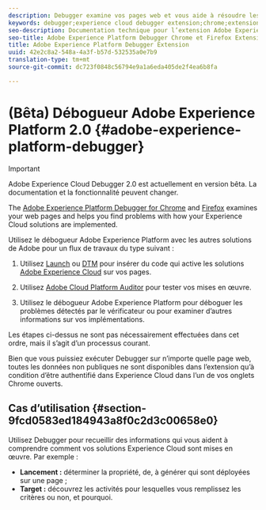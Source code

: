 ```yaml
---
description: Debugger examine vos pages web et vous aide à résoudre les problèmes liés à la mise en œuvre des solutions Experience Cloud.
keywords: debugger;experience cloud debugger extension;chrome;extension
seo-description: Documentation technique pour l’extension Adobe Experience Cloud Debugger 2.0 pour Chrome et Firefox - examiner vos pages web et comprendre les problèmes liés aux mises en œuvre de solutions Experience Cloud.
seo-title: Adobe Experience Platform Debugger Chrome et Firefox Extension
title: Adobe Experience Platform Debugger Extension
uuid: 42e2c8a2-548a-4a3f-b57d-532535a0e7b9
translation-type: tm+mt
source-git-commit: dc723f0848c56794e9a1a6eda405de2f4ea6b8fa

---
```



# (Bêta) Débogueur Adobe Experience Platform 2.0 {#adobe-experience-platform-debugger}

> [!IMPORTANT]
>
> Adobe Experience Cloud Debugger 2.0 est actuellement en version bêta. La documentation et la fonctionnalité peuvent changer.

The [Adobe Experience Platform Debugger for Chrome](https://chrome.google.com/webstore/detail/adobe-experience-cloud-de/ocdmogmohccmeicdhlhhgepeaijenapj) and [Firefox](https://addons.mozilla.org/en-US/firefox/addon/adobe-experience-platform-dbg/) examines your web pages and helps you find problems with how your Experience Cloud solutions are implemented.

Utilisez le débogueur Adobe Experience Platform avec les autres solutions de Adobe  pour un flux de travaux du type suivant :

1. Utilisez [Launch](https://docs.adobe.com/content/help/en/launch/using/overview.html) ou [DTM](https://docs.adobe.com/content/help/en/dtm/using/dtm-home.html) pour insérer du code qui active les solutions [Adobe Experience Cloud](https://docs.adobe.com/content/help/en/core-services/interface/experience-cloud.html) sur vos pages.

1. Utilisez [Adobe Cloud Platform Auditor](https://experiencecloud.adobe.com/resources/help/en_US/auditor/) pour tester vos mises en œuvre.
1. Utilisez le débogueur Adobe Experience Platform pour déboguer les problèmes détectés par le vérificateur ou pour examiner d’autres informations sur vos implémentations.

Les étapes ci-dessus ne sont pas nécessairement effectuées dans cet ordre, mais il s’agit d’un processus courant.

Bien que vous puissiez exécuter Debugger sur n’importe quelle page web, toutes les données non publiques ne sont disponibles dans l’extension qu’à condition d’être authentifié dans Experience Cloud dans l’un de vos onglets Chrome ouverts.

## Cas d’utilisation {#section-9fcd0583ed184943a8f0c2d3c00658e0}

Utilisez Debugger pour recueillir des informations qui vous aident à comprendre comment vos solutions Experience Cloud sont mises en œuvre. Par exemple :

* **Lancement :** déterminer la propriété,   de, à générer qui sont déployées sur une page ;
* **Target :** découvrez les activités pour lesquelles vous remplissez les critères ou non, et pourquoi.
